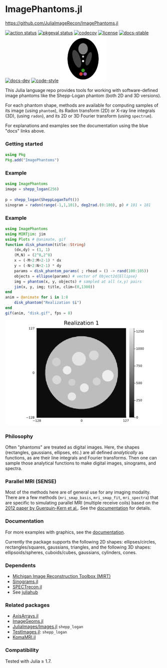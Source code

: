 # ImagePhantoms.jl

https://github.com/JuliaImageRecon/ImagePhantoms.jl

[![action status][action-img]][action-url]
[![pkgeval status][pkgeval-img]][pkgeval-url]
[![codecov][codecov-img]][codecov-url]
[![license][license-img]][license-url]
[![docs-stable][docs-stable-img]][docs-stable-url]
[![docs-dev][docs-dev-img]][docs-dev-url]
[![code-style][code-blue-img]][code-blue-url]
<img src="https://github.com/JuliaImageRecon/ImagePhantoms.jl/blob/main/docs/src/assets/logo.svg" alt="logo" width="150"/>

This Julia language repo
provides tools for working with software-defined image phantoms
like the Shepp-Logan phantom
(both 2D and 3D versions).


For each phantom shape,
methods are available for computing samples of
its image
(using `phantom`),
its Radon transform (2D) or X-ray line integrals (3D),
(using `radon`),
and its 2D or 3D Fourier transform
(using `spectrum`).

For explanations and examples
see the documentation
using the blue "docs" links above.


### Getting started

```julia
using Pkg
Pkg.add("ImagePhantoms")
```


### Example

```julia
using ImagePhantoms
image = shepp_logan(256)

p = shepp_logan(SheppLoganToft())
sinogram = radon(range(-1,1,101), deg2rad.(0:180), p) # 101 × 181
```


### Example

```julia
using ImagePhantoms
using MIRTjim: jim
using Plots # @animate, gif
function disk_phantom(title::String)
    (dx,dy) = (1, 1)
    (M,N) = (2^8,2^8)
    x = (-M÷2:M÷2-1) * dx
    y = (-N÷2:N÷2-1) * dy
    params = disk_phantom_params( ; rhead = () -> rand(100:105))
    objects = ellipse(params) # vector of Object2d{Ellipse}
    img = phantom(x, y, objects) # sampled at all (x,y) pairs
    jim(x, y, img; title, clim=(0,1300))
end
anim = @animate for i in 1:8
    disk_phantom("Realization $i")
end
gif(anim, "disk.gif", fps = 8)
```

![animated phantom gif](https://github.com/JuliaImageRecon/ImagePhantoms.jl/blob/gh-pages/dev/generated/examples/disk.gif)


### Philosophy

Often "phantoms" are treated as digital images.
Here, the shapes (rectangles, gaussians, ellipses, etc.)
are all defined *analytically*
as functions,
as are their line integrals
and Fourier transforms.
Then one can sample those analytical functions
to make digital images, sinograms, and spectra.


### Parallel MRI (SENSE)

Most of the methods here are of general use
for any imaging modality.
There are a few methods
(`mri_smap_basis`, `mri_smap_fit`, `mri_spectra`)
that are specific to simulating parallel MRI
(multiple receive coils)
based on the
[2012 paper by Guerquin-Kern et al.](http://doi.org/10.1109/TMI.2011.2174158).
See the
[documentation][docs-stable-url]
for details.


### Documentation

For more examples with graphics,
see the
[documentation][docs-stable-url].


Currently the package supports
the following 2D shapes:
ellipses/circles, rectangles/squares, gaussians, triangles,
and the following 3D shapes:
ellipsoids/spheres, cuboids/cubes, gaussians, cylinders, cones.


### Dependents

* [Michigan Image Reconstruction Toolbox (MIRT)](https://github.com/JeffFessler/MIRT.jl)
* [Sinograms.jl](https://github.com/JuliaImageRecon/Sinograms.jl)
* [SPECTrecon.jl](https://github.com/JuliaImageRecon/SPECTrecon.jl)
* See [juliahub](https://juliahub.com/ui/Search?q=ImagePhantoms&type=packages)


### Related packages

* [AxisArrays.jl](https://github.com/JuliaArrays/AxisArrays.jl)
* [ImageGeoms.jl](https://github.com/JuliaImageRecon/ImageGeoms.jl)
* [JuliaImages/Images.jl](https://github.com/JuliaImages/Images.jl) `shepp_logan`
* [TestImages.jl](https://github.com/JuliaImages/TestImages.jl): `shepp_logan`
* [KomaMRI.jl](https://github.com/cncastillo/KomaMRI.jl)


### Compatibility

Tested with Julia ≥ 1.7.

<!-- URLs -->
[action-img]: https://github.com/JuliaImageRecon/ImagePhantoms.jl/workflows/CI/badge.svg
[action-url]: https://github.com/JuliaImageRecon/ImagePhantoms.jl/actions
[build-img]: https://github.com/JuliaImageRecon/ImagePhantoms.jl/workflows/CI/badge.svg?branch=main
[build-url]: https://github.com/JuliaImageRecon/ImagePhantoms.jl/actions?query=workflow%3ACI+branch%3Amain
[pkgeval-img]: https://juliaci.github.io/NanosoldierReports/pkgeval_badges/I/ImagePhantoms.svg
[pkgeval-url]: https://juliaci.github.io/NanosoldierReports/pkgeval_badges/I/ImagePhantoms.html
[code-blue-img]: https://img.shields.io/badge/code%20style-blue-4495d1.svg
[code-blue-url]: https://github.com/invenia/BlueStyle
[codecov-img]: https://codecov.io/github/JuliaImageRecon/ImagePhantoms.jl/coverage.svg?branch=main
[codecov-url]: https://codecov.io/github/JuliaImageRecon/ImagePhantoms.jl?branch=main
[docs-stable-img]: https://img.shields.io/badge/docs-stable-blue.svg
[docs-stable-url]: https://JuliaImageRecon.github.io/ImagePhantoms.jl/stable
[docs-dev-img]: https://img.shields.io/badge/docs-dev-blue.svg
[docs-dev-url]: https://JuliaImageRecon.github.io/ImagePhantoms.jl/dev
[license-img]: http://img.shields.io/badge/license-MIT-brightgreen.svg?style=flat
[license-url]: LICENSE
